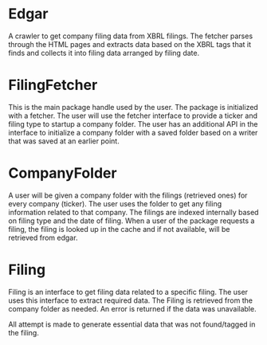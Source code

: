 # Edgar

A crawler to get company filing data from XBRL filings. The fetcher parses through the HTML pages and extracts data based on the XBRL tags that it finds and collects it into filing data arranged by filing date. 

# FilingFetcher
This is the main package handle used by the user. The package is initialized with a fetcher. The user will use the fetcher interface to provide a ticker and filing type to startup a company folder. The user has an additional API in the interface to initialize a company folder with a saved folder based on a writer that was saved at an earlier point.

# CompanyFolder
A user will be given a company folder with the filings (retrieved ones) for every company (ticker). The user uses the folder to get any filing information related to that company. The filings are indexed internally based on filing type and the date of filing. When a user of the package requests a filing, the filing is looked up in the cache and if not available, will be retrieved from edgar.

# Filing
Filing is an interface to get filing data related to a specific filing. The user uses this interface to extract required data. The Filing is retrieved from the company folder as needed. An error is returned if the data was unavailable.

All attempt is made to generate essential data that was not found/tagged in the filing. 
